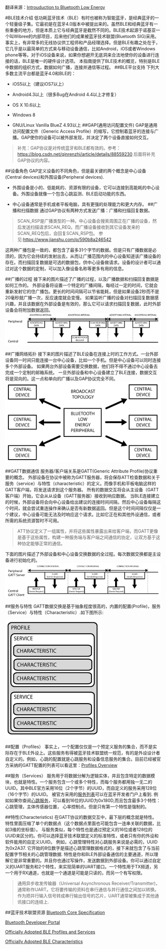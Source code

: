 翻译来源：[Introuduction to Bluetooth Low Energy](https://learn.adafruit.com/introduction-to-bluetooth-low-energy?view=all)

#BLE技术介绍
低功耗蓝牙技术（BLE）有时也被称为智能蓝牙，是经典蓝牙的一个轻量级子集。它最初是在蓝牙4.0版本中被提出来的。虽然BLE和经典蓝牙有一些重叠的地方，但是本质上它与经典蓝牙是截然不同的。BLE技术起源于诺基亚一个叫Wibree的内部项目，后来他们的成果被蓝牙技术联盟(Bluetooth SIG)采用。
事实上，有非常多的无线协议供工程师和产品经理选择。但是BLE有趣之处在于，它几乎是以最简单的方式来与移动设备通信，比如Android，iOS或者Windows phone等等。对于iOS设备来说，如果你想避开无底洞来合法地使你的设备进行连接的话，BLE是唯一的硬件设计选项。
本指南提供了BLE技术的概览，特别是BLE中数据的组织方式，数据如何广播，连接并通信等过程。
##BLE平台支持
下列大多数主流平台都是蓝牙4.0和BLE的：

+ iOS5以上（建议iOS7以上）

+ Android4.3以上（很多Bug在Android 4.4以上才修复）

+ OS X 10.6以上

+ Windows 8

+ GNU/Linux Vanilla BlueZ 4.93以上
##GAP(通用访问配置文件)
GAP是通用访问配置文件（Generic Access Profile）的缩写，它控制着蓝牙的连接与广播。GAP使你的设备可以被外部发现，并决定了两个设备直接如何交互。

>补充：GAP协议是对传统蓝牙和BLE都有效的。参考：https://blog.csdn.net/qinrenzhi/article/details/88559230 
后面将补充GAP协议的内容。

##设备角色
GAP定义设备的不同角色，但是最关键的两个概念是中心设备(Central devices)和外围设备(Peripheral devices).

* 外围设备是小的、低能耗的、资源有限的设备，它可以连接到高能耗的中心设备。外围设备就像一个包含心跳监测、BLE启动功能的东西。

* 中心设备通常是手机或者平板电脑，具有更强的处理能力和更大内存。
##广播和扫描数据
通过GAP协议有两种方式发送广播：广播和扫描回复数据。

>SCAN_RSP是广播类型的一种。中心设备会搜索周围正在广播的设备，然后发送扫描请求SCAN_REQ。而广播设备接收到其它设备发来的SCAN_REQ包后，会回复SCAN_RSP包。
参见:https://www.jianshu.com/p/590b8a246542

这两种广播包是一致的，都包含了最多31个字节的数据。但是只有广播数据是必须的，因为它会持续的发射出去，从而让广播范围内的中心设备知道该广播设备的存在。而扫描回复数据是可选的数据包，供中心设备做请求。设备的设计者可以通过对这个数据的定制，可以加入像设备名称等更多有用的信息。

##广播的过程
接下来的图片描述了广播的过程，以及广播数据和扫描回复数据是如何工作的。
外部设备将设置一个特定的广播间隔，每经过一定的时间，它就会重新发射它的住广播包。更长的时间间隔可以节省能耗，但是如果设备2秒而不是20毫秒就广播一次，反应速度就会变慢。
如果监听广播的设备对扫描回复数据感兴趣，并且该数据在外部设备是有效的，那么它可以请求扫描回复数据，此时外部设备会将附加数据返回。
![广播过程图解](./images/image1.png)

##广播网络拓扑
接下来的图片描述了BLE设备在连接上时的工作方式。一台外部设备同一时间只能连接一台中心设备，比如一个手机。但是中心设备可以同时连接多个外部设备。
如果两台外部设备需要交换数据，他们将不得不通过中心设备去完成一个定制的邮箱系统。
一旦外部设备和中心设备建立了BLE连接，数据交互将是双向的。这一点和单向的广播以及GAP协议完全不同。
![广播拓扑](./images/image2.png)

##GATT数据通信
服务器/客户端关系是GATT(Generic Attribute Profile)协议重要的概念。
外部设备在协议中被称为GATT服务器，将会保存ATT检查数据和关于服务（service）与特性（characteristic）的定义。而像手机和平板电脑这样的GATT客户端，将发送请求到这个服务器。
所有的数据交互将会从主设备（GATT客户端）开始，它会从从设备（GATT服务器）接收到响应数据。
当BLE连接建立的时候，外部设备将会向中心设备给出建议的连接时间间隔，然后中心设备每隔这个时间，就会尝试重连操作来确认是否有新数据返回。但是这个时间间隔仅仅是一个建议，中心设备可能无法及时响应这个请求。比如它正在和其他外设通信，或者所需的系统资源暂时不可用。
>ATT协议定义了一组属性，并将这些属性暴露出来给客户端，而GATT更像是基于这些属性，构建一种服务端与客户端之间通信的协定，让双方基于这种协定能够正常的通信。

下面的图片描述了外部设备和中心设备交换数据的全过程。每次数据交换都是主设备进行初始化的。
![服务器/客户端](./images/image3.png)

##服务与特性
GATT数据交换是基于抽象程度很高的，内置的配置(Profile)，服务（Service）与特性（Characteristic）.如下图所示:

![Profile, Service and Characteristic](./images/image4.png)

##配置（Profiles）
事实上，一个配置仅仅是一个预定义服务的集合，而不是实际存在于BLE外设上。这些服务有得被蓝牙技术联盟统一规范，有的是外设设计者自定义的。例如，心跳的配置就是心跳服务和设备信息服务的集合。目前已经被官方采纳的GATT配置的列表可以看这里：[Profiles Overview](https://www.bluetooth.com/specifications/gatt)

##服务（Services）
服务用于将数据分解为逻辑实体，并且包含特定的数据模块，也就是特性。一个服务包含一个或多个特性，而每个服务都用独一无二的UUID。其中BLE官方采用16位（2个字节）的UUID，而自定义的服务采用128位（16个字节）的UUID。
被官方采用的[服务列表](https://www.bluetooth.com/specifications/gatt/services)可以在蓝牙开发者门户上看到.
例如如果你查阅[心跳服务](https://www.bluetooth.com/specifications/gatt/viewer?attributeXmlFile=org.bluetooth.service.heart_rate.xml)，可以看到16位的UUID为0x180D,而且包含最多3个特性：心跳管理，主体传感器位置， 心率控制点。但是只有第一个特性是强制的。

##特性(Characteristics)
在GATT协议的数据交互中，最下层的概念就是特性。特性里面压缩了单个的数据点（这个数据点里面也可能包含一连串关联的数据，比如3维的坐标值）。
与服务类似，每个特性也是通过预定义的16位或者128位的UUID来区分的。你可以选择蓝牙技术联盟定义的标准特性，或者只有你的外设和软件能用的自定义UUID。
例如，心跳管理特性对心跳服务来说是必需的，UUID为0x2A37. 它开始的8位数字是描述心跳管理数据格式的，接下来就包含了与当前配置字节相关的心跳管理数据.
特性是你和BLE外部设备通信的主要通道，所以理解它是非常重要的。并且你也通过写操作，发送数据到外部设备。你可以通过自定义的UART服务和2个特性，来实现简单的UART接口。一个特性用于TX频道，另一个用于RX通道，也就是一个通道是可能是只读的，而另一个有写权限。
>通用异步收发传输器（Universal Asynchronous Receiver/Transmitter)，通常称作UART。它将要传输的资料在串行通信与并行通信之间加以转换。作为把并行输入信号转成串行输出信号的芯片，UART通常被集成于其他通讯接口的连结上.

##蓝牙技术联盟资源
[Bluetooth Core Specification](https://www.bluetooth.com/specifications/bluetooth-core-specification)

[Bluetooth Developer Portal](https://www.bluetooth.com/develop-with-bluetooth)

[Officially Adopted BLE Profiles and Services](https://www.bluetooth.com/specifications/gatt)

[Officially Adopted BLE Characteristics](https://www.bluetooth.com/specifications/gatt/characteristics)